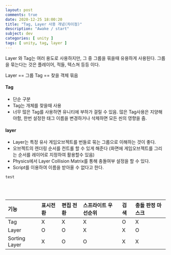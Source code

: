 ```yaml
---
layout: post
comments: true
date: 2020-12-25 18:00:20
title: "Tag, Layer 사용 개념(차이점)"
description: "Awake / start"
subject: dev
categories: [ unity ]
tags: [ unity, tag, layer ]
---
```


Layer 와 Tag는 여러 용도로 사용하지만, 그 중 그룹을 묶을때 유용하게 사용된다.
그룹을 묶는다는 것은 플레이어, 적들, 텍스쳐 등등 이다.

Layer == 그룹
Tag == 찾을 객체 묶음

#### Tag
- 단순 구분
- Tag는 개체를 찾을때 사용
- 너무 많은 Tag를 사용하면 유니티에 부하가 걸릴 수 있음.
많은 Tag사용은 지양해야함, 한번 설정한 태그 이름을 변경하거나 삭제하면 모든 씬의 영향을 줌.

#### layer
- Layer는 특정 유사 게임오브젝트를 번들로 묶는 그룹으로 이해하는 것이 좋다.
- 오브젝트의 렌더링 순서를 컨트롤 할 수 있게 해준다 (화면에 게임오브젝트를 그리는 순서를 레이어로 지정하여 활용할수 있음)
- Physics에서 Layer Collision Matrix를 통해 충돌여부 설정을 할 수 있다.
- Script를 이용하여 이름을 받아올 수 없다고 한다.

```
test
```

<br>
<br>

| 기능 | 표시전환 | 편집 전환 | 스프라이트 우선순위 | 검색 | 충돌 판정 마스크 |
| :- | :- | :- | :- | :- | :- |
| Tag | X | X | X | O | X |
| Layer | O | O | X | X | O |
| Sorting Layer | X | O | O | X | X |

